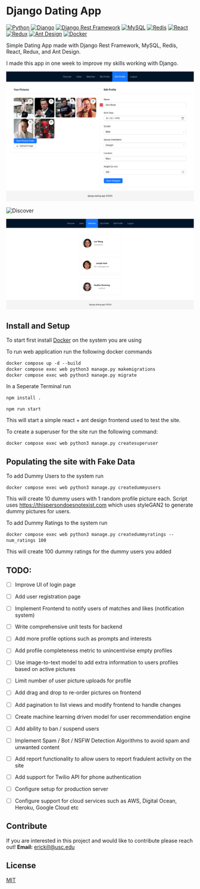 # Django Dating App

[![Python](https://img.shields.io/badge/Python-3.x-blue)](https://www.python.org/)
[![Django](https://img.shields.io/badge/Django-5.x-green)](https://www.djangoproject.com/)
[![Django Rest Framework](https://img.shields.io/badge/Django%20Rest%20Framework-3.x-green)](https://www.django-rest-framework.org/)
[![MySQL](https://img.shields.io/badge/MySQL-8.x-blue)](https://www.mysql.com/)
[![Redis](https://img.shields.io/badge/Redis-7.x-red)](https://redis.io/)
[![React](https://img.shields.io/badge/React-18.x-blue)](https://reactjs.org/)
[![Redux](https://img.shields.io/badge/Redux-9.x-purple)](https://redux.js.org/)
[![Ant Design](https://img.shields.io/badge/Ant%20Design-4.x-blue)](https://ant.design/)
[![Docker](https://img.shields.io/badge/Docker-20.x-blue)](https://www.docker.com/)


Simple Dating App made with Django Rest Framework, MySQL, Redis, React, Redux, and Ant Design.

I made this app in one week to improve my skills working with Django.

![Edit Profile](assets/edit_profile.png)

![Discover](assets/discover.png)

![Matches](assets/matches.png)

## Install and Setup

To start first install [Docker](https://docs.docker.com/engine/install/) on the system you are using

To run web application run the following docker commands
```
docker compose up -d --build
docker compose exec web python3 manage.py makemigrations
docker compose exec web python3 manage.py migrate
```

In a Seperate Terminal run
```
npm install .
```
```
npm run start
```


This will start a simple react + ant design frontend used to test the site.

To create a superuser for the site run the following command:
```
docker compose exec web python3 manage.py createsuperuser
```

<!-- To run api endpoint test cases run
```
docker compose exec web python3 manage.py test
``` -->


## Populating the site with Fake Data 

To add Dummy Users to the system run
```
docker compose exec web python3 manage.py createdummyusers
```
This will create 10 dummy users with 1 random profile picture each.
Script uses https://thispersondoesnotexist.com which uses styleGAN2 to generate dummy pictures for users.


To add Dummy Ratings to the system run
```
docker compose exec web python3 manage.py createdummyratings --num_ratings 100
```
This will create 100 dummy ratings for the dummy users you added


## TODO:

- [ ] Improve UI of login page
- [ ] Add user registration page
- [ ] Implement Frontend to notify users of matches and likes (notification system)
- [ ] Write comprehensive unit tests for backend
- [ ] Add more profile options such as prompts and interests
- [ ] Add profile completeness metric to unincentivise empty profiles
- [ ] Use image-to-text model to add extra information to users profiles based on active pictures
- [ ] Limit number of user picture uploads for profile
- [ ] Add drag and drop to re-order pictures on frontend
- [ ] Add pagination to list views and modify frontend to handle changes
- [ ] Create machine learning driven model for user recommendation engine
- [ ] Add ability to ban / suspend users
- [ ] Implement Spam / Bot / NSFW Detection Algorithms to avoid spam and unwanted content
- [ ] Add report functionality to allow users to report fradulent activity on the site
- [ ] Add support for Twilio API for phone authentication
- [ ] Configure setup for production server
- [ ] Configure support for cloud services such as AWS, Digital Ocean, Heroku, Google Cloud etc


## Contribute

If you are interested in this project and would like to contribute please reach out!  **Email:** [erickill@usc.edu](mailto:erickill@usc.edu)


## License

[MIT](LICENSE.txt)
